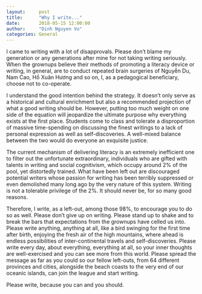 ```yaml
---
layout:     post
title:      "Why I write..."
date:       2018-05-15 12:00:00
author:     "Dinh Nguyen Vo"
categories: General
---
```


I came to writing with a lot of disapprovals. Please don’t blame my generation or any generations after mine for not taking writing seriously. When the grownups believe their methods of promoting a literacy device or writing, in general, are to conduct repeated brain surgeries of Nguyễn Du, Nam Cao, Hồ Xuân Hương and so on, I, as a pedagogical beneficiary, choose not to co-operate.

I understand the good intention behind the strategy. It doesn’t only serve as a historical and cultural enrichment but also a recommended projection of what a good writing should be. However, putting too much weight on one side of the equation will jeopardize the ultimate purpose why everything exists at the first place. Students come to class and tolerate a disproportion of massive time-spending on discussing the finest writings to a lack of personal expression as well as self-discoveries. A well-mixed balance between the two would do everyone an exquisite justice.

The current mechanism of delivering literacy is an extremely inefficient one to filter out the unfortunate extraordinary, individuals who are gifted with talents in writing and social cognitivism, which occupy around 2% of the pool, yet distortedly trained. What have been left out are discouraged potential writers whose passion for writing has been terribly suppressed or even demolished many long ago by the very nature of this system. Writing is not a tolerable privilege of the 2%. It should never be, for so many good reasons.

Therefore, I write, as a left-out, among those 98%, to encourage you to do so as well. Please don’t give up on writing. Please stand up to shake and to break the bars that expectations from the grownups have celled us into. Please write anything, anything at all, like a bird swinging for the first time after birth, enjoying the fresh air of the high mountains, where ahead is endless possibilities of inter-continental travels and self-discoveries. Please write every day, about everything, everything at all, so your inner thoughts are well-exercised and you can see more from this world. Please spread the message as far as you could so our fellow left-outs, from 64 different provinces and cities, alongside the beach coasts to the very end of our oceanic islands, can join the league and start writing.

Please write, because you can and you should.